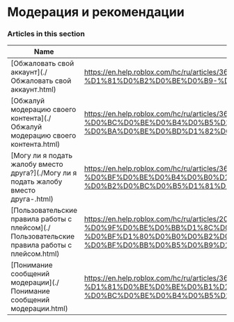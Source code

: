 # Модерация и рекомендации  
### Articles in this section
Name|URL
-|-
[Обжаловать свой аккаунт](./Обжаловать свой аккаунт.html) |https://en.help.roblox.com/hc/ru/articles/360000245263-%D0%9E%D0%B1%D0%B6%D0%B0%D0%BB%D0%BE%D0%B2%D0%B0%D1%82%D1%8C-%D1%81%D0%B2%D0%BE%D0%B9-%D0%B0%D0%BA%D0%BA%D0%B0%D1%83%D0%BD%D1%82
[Обжалуй модерацию своего контента](./Обжалуй модерацию своего контента.html) |https://en.help.roblox.com/hc/ru/articles/360000272703-%D0%9E%D0%B1%D0%B6%D0%B0%D0%BB%D1%83%D0%B9-%D0%BC%D0%BE%D0%B4%D0%B5%D1%80%D0%B0%D1%86%D0%B8%D1%8E-%D1%81%D0%B2%D0%BE%D0%B5%D0%B3%D0%BE-%D0%BA%D0%BE%D0%BD%D1%82%D0%B5%D0%BD%D1%82%D0%B0
[Могу ли я подать жалобу вместо друга?](./Могу ли я подать жалобу вместо друга-.html) |https://en.help.roblox.com/hc/ru/articles/360000240183-%D0%9C%D0%BE%D0%B3%D1%83-%D0%BB%D0%B8-%D1%8F-%D0%BF%D0%BE%D0%B4%D0%B0%D1%82%D1%8C-%D0%B6%D0%B0%D0%BB%D0%BE%D0%B1%D1%83-%D0%B2%D0%BC%D0%B5%D1%81%D1%82%D0%BE-%D0%B4%D1%80%D1%83%D0%B3%D0%B0-
[Пользовательские правила работы с плейсом](./Пользовательские правила работы с плейсом.html) |https://en.help.roblox.com/hc/ru/articles/203312500-%D0%9F%D0%BE%D0%BB%D1%8C%D0%B7%D0%BE%D0%B2%D0%B0%D1%82%D0%B5%D0%BB%D1%8C%D1%81%D0%BA%D0%B8%D0%B5-%D0%BF%D1%80%D0%B0%D0%B2%D0%B8%D0%BB%D0%B0-%D1%80%D0%B0%D0%B1%D0%BE%D1%82%D1%8B-%D1%81-%D0%BF%D0%BB%D0%B5%D0%B9%D1%81%D0%BE%D0%BC
[Понимание сообщений модерации](./Понимание сообщений модерации.html) |https://en.help.roblox.com/hc/ru/articles/360020870412-%D0%9F%D0%BE%D0%BD%D0%B8%D0%BC%D0%B0%D0%BD%D0%B8%D0%B5-%D1%81%D0%BE%D0%BE%D0%B1%D1%89%D0%B5%D0%BD%D0%B8%D0%B9-%D0%BC%D0%BE%D0%B4%D0%B5%D1%80%D0%B0%D1%86%D0%B8%D0%B8